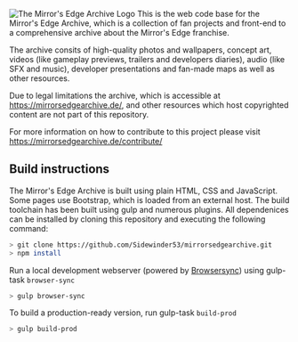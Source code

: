 ![The Mirror's Edge Archive Logo](https://static.cloudlark.de/img/mea-logo-1.svg)
This is the web code base for the Mirror's Edge Archive, which is a collection of fan projects and front-end to a comprehensive archive about the Mirror's Edge franchise.

The archive consits of high-quality photos and wallpapers, concept art, videos (like gameplay previews, trailers and developers diaries), audio (like SFX and music), developer presentations and fan-made maps as well as other resources.

Due to legal limitations the archive, which is accessible at https://mirrorsedgearchive.de/, and other resources which host copyrighted content are not part of this repository.

For more information on how to contribute to this project please visit https://mirrorsedgearchive.de/contribute/

## Build instructions

The Mirror's Edge Archive is built using plain HTML, CSS and JavaScript. Some pages use Bootstrap, which is loaded from an external host.
The build toolchain has been built using gulp and numerous plugins. All dependenices can be installed by cloning this repository and executing the following command:

```sh
> git clone https://github.com/Sidewinder53/mirrorsedgearchive.git
> npm install
```

Run a local development webserver (powered by [Browsersync](https://browsersync.io/)) using gulp-task `browser-sync`

```sh
> gulp browser-sync
```

To build a production-ready version, run gulp-task `build-prod`

```sh
> gulp build-prod
```
